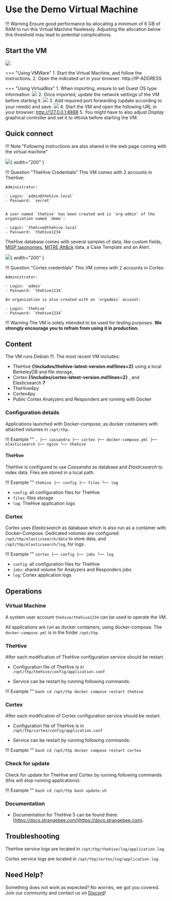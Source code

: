 # Use the Demo Virtual Machine


!!! Warning
    Ensure good performance by allocating a minimum of 6 GB of RAM to run this Virtual Machine flawlessly. Adjusting the allocation below this threshold may lead to potential complications.

## Start the VM

![](images/vm-start.png)


=== "Using VMWare"
    1. Start the Virtual Machine, and follow the instructions.
    2. Open the indicated url in your browser: http://IP-ADDRESS

=== "Using VirtualBox"
    1. When importing, ensure to set Guest OS type information.
    ![](images/virtualbox-port-forwarding-3.png)
    2. Once imported, update the network settings of the VM before starting it.
    ![](images/virtualbox-port-forwarding-1.png)
    3. Add required port forwarding (update according to your needs) and save.
    ![](images/virtualbox-port-forwarding-2.png)
    4. Start the VM and open the following URL in your browser: http://127.0.0.1:8888
    5. You might have to also adjust *Display* graphical controller and set it to `VMSVGA` before starting the VM.


## Quick connect

!!! Note "Following instructions are also shared in the web page coming with the virtual machine" 


![](images/thehive-logo.png){ width="200" }


!!! Question "TheHive Credentials"
    This VM comes with 2 accounts in TheHive: 

    Administrator:

    - Login: `admin@thehive.local`
    - Password: `secret`


    A user named `thehive` has been created and is `org-admin` of the organization named `demo`: 

    - Login: `thehive@thehive.local`
    - Password: `thehive1234`


TheHive database comes with several samples of data, like custom fields, [MISP taxonomies](https://github.com/MISP/misp-taxonomies), [MITRE Att&ck](https://attack.mitre.org/) data, a Case Template and an Alert. 


![](images/cortex-logo.png){ width="200" }

!!! Question "Cortex credentials"
    This VM comes with 2 accounts in Cortex:

    Administrator: 

    - Login: `admin`
    - Password: `thehive1234` 

    An organization is also created with an `orgadmin` account: 

    - Login: `thehive`
    - Password: `thehive1234`

 
!!! Warning
    The VM is solely intended to be used for testing purposes. **We strongly encourage you to refrain from using it in production.**


## Content

The VM runs Debian 11.
The most recent VM includes:

- TheHive **{!includes/thehive-latest-version.md!lines=2}** using a local BerkeleyDB and file storage, 
- Cortex **{!includes/cortex-latest-version.md!lines=2}** , and Elasticsearch **7**
- TheHive4py
- Cortex4py
- Public Cortex Analyzers and Responders are running with Docker 

### Configuration details

Applications launched with Docker-compose, as docker containers with attached volumes in `/opt/thp`. 


!!! Example ""
    ```
    .
    ├── cassandra
    ├── cortex
    ├── docker-compose.yml
    ├── elasticsearch
    ├── nginx
    └── thehive
    ```

#### TheHive
TheHive is configured to use *Cassandra* as database and *Elasticsearch* to index data. Files are stored in a local path. 

!!! Example ""
    ```
    thehive
    ├── config
    ├── files
    └── log
    ```

- `config`: all configuration files for TheHive
- `files`: files storage 
- `log`: TheHive application logs 


### Cortex
Cortex uses *Elasticsearch* as database which is also run as a container with Docker-Compose. Dedicated volumes are configured: `/opt/thp/elasticsearch/data` to store data, and `/opt/thp/elasticsearch/log`, for logs.

!!! Example ""
    ```
    cortex
    ├── config
    ├── jobs
    └── log
    ```

- `config`: all configuration files for TheHive
- `jobs`: shared volume for Analyzers and Responders jobs
- `log`: Cortex application logs


## Operations

### Virtual Machine 
A system user account `thehive/thehive1234` can be used to operate the VM.

All applications are run as docker containers, using docker-compose. The `docker-compose.yml` is in the folder `/opt/thp`. 

### TheHive 
After each modification of TheHive configuration service should be restart.

- Configuration file of TheHive is in `/opt/thp/thehive/config/application.conf`

- Service can be restart by running following commands:
 
!!! Example ""
    ```bash
    cd /opt/thp
    docker compose restart thehive
    ```

### Cortex
After each modification of Cortex configuration service should be restart.

- Configuration file of TheHive is in `/opt/thp/cortex/config/application.conf`

- Service can be restart by running following commands:

!!! Example ""
    ```bash
    cd /opt/thp
    docker compose restart cortex
    ```

### Check for update
Check for update for TheHive and Cortex by running following commands (this will stop running applications): 

!!! Example ""
    ```bash
    cd /opt/thp
    bash update.sh
    ```

### Documentation

- Documentation for TheHive 5 can be found there:  [https://docs.strangebee.com](https://docs.strangebee.com). 


## Troubleshooting
TheHive service logs are located in `/opt/thp/thehive/log/application.log`.

Cortex service logs are located in `/opt/thp/cortex/log/application.log`.

## Need Help?
Something does not work as expected? No worries, we got you covered. Join our community and contact us on [Discord](https://chat.thehive-project.org)! 

